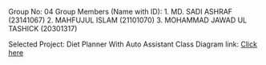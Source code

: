 Group No: 04
Group Members (Name with ID):
               1. MD. SADI ASHRAF (23141067)
               2. MAHFUJUL ISLAM (21101070)
               3. MOHAMMAD JAWAD UL TASHICK (20301317)
                                
Selected Project: Diet Planner With Auto Assistant
Class Diagram link: [Click here](https://drive.google.com/file/d/1nPRvRgphyRabjnI70AcofLaw0Gy-8CcP/view?usp=sharing)
